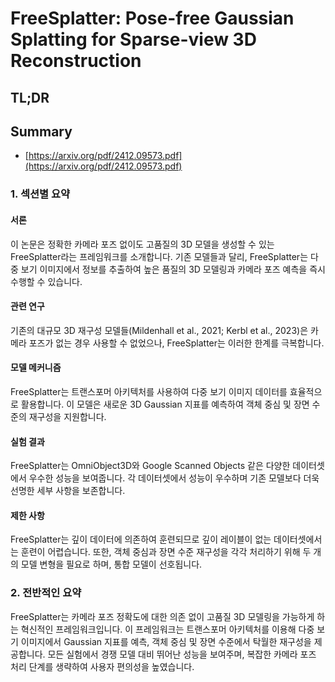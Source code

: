 # FreeSplatter: Pose-free Gaussian Splatting for Sparse-view 3D Reconstruction
## TL;DR
## Summary
- [https://arxiv.org/pdf/2412.09573.pdf](https://arxiv.org/pdf/2412.09573.pdf)

### 1. 섹션별 요약

#### 서론
이 논문은 정확한 카메라 포즈 없이도 고품질의 3D 모델을 생성할 수 있는 FreeSplatter라는 프레임워크를 소개합니다. 기존 모델들과 달리, FreeSplatter는 다중 보기 이미지에서 정보를 추출하여 높은 품질의 3D 모델링과 카메라 포즈 예측을 즉시 수행할 수 있습니다.

#### 관련 연구
기존의 대규모 3D 재구성 모델들(Mildenhall et al., 2021; Kerbl et al., 2023)은 카메라 포즈가 없는 경우 사용할 수 없었으나, FreeSplatter는 이러한 한계를 극복합니다.

#### 모델 메커니즘
FreeSplatter는 트랜스포머 아키텍처를 사용하여 다중 보기 이미지 데이터를 효율적으로 활용합니다. 이 모델은 새로운 3D Gaussian 지표를 예측하여 객체 중심 및 장면 수준의 재구성을 지원합니다.

#### 실험 결과
FreeSplatter는 OmniObject3D와 Google Scanned Objects 같은 다양한 데이터셋에서 우수한 성능을 보여줍니다. 각 데이터셋에서 성능이 우수하며 기존 모델보다 더욱 선명한 세부 사항을 보존합니다.

#### 제한 사항
FreeSplatter는 깊이 데이터에 의존하여 훈련되므로 깊이 레이블이 없는 데이터셋에서는 훈련이 어렵습니다. 또한, 객체 중심과 장면 수준 재구성을 각각 처리하기 위해 두 개의 모델 변형을 필요로 하며, 통합 모델이 선호됩니다.

### 2. 전반적인 요약
FreeSplatter는 카메라 포즈 정확도에 대한 의존 없이 고품질 3D 모델링을 가능하게 하는 혁신적인 프레임워크입니다. 이 프레임워크는 트랜스포머 아키텍처를 이용해 다중 보기 이미지에서 Gaussian 지표를 예측, 객체 중심 및 장면 수준에서 탁월한 재구성을 제공합니다. 모든 실험에서 경쟁 모델 대비 뛰어난 성능을 보여주며, 복잡한 카메라 포즈 처리 단계를 생략하여 사용자 편의성을 높였습니다.
